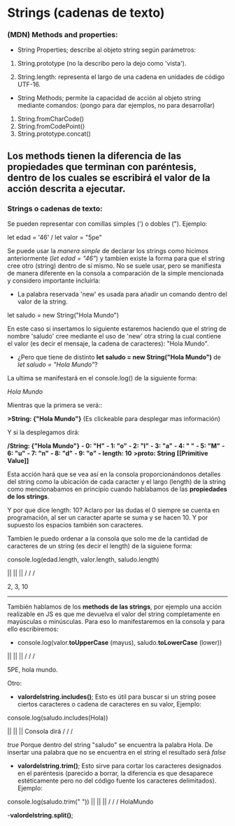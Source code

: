 # Strings (cadenas de texto)

### (MDN) Methods and properties:
<!-- Existe una pagina denominada Mozilla Development Network (MDN) la cual da información de la sintaxis y comandos de JS, de allí saqué la infomación que escribiré a continuación. -->


- String Properties; describe al objeto string según parámetros:

1. String.prototype (no la describo pero la dejo como 'vista').

2. String.length: representa el largo de una cadena en unidades de código UTF-16. 

- String Methods; permite la capacidad de acción al objeto string mediante comandos:
(pongo para dar ejemplos, no para desarrollar)

1. String.fromCharCode()
2. String.fromCodePoint()
3. String.prototype.concat()

Los methods tienen la diferencia de las propiedades que terminan con paréntesis, dentro de los cuales se escribirá el valor de la acción descrita a ejecutar.
-------------------------------------------------------------------------------------------------------------------------
### Strings o cadenas de texto:

Se pueden representar con comillas simples (') o dobles ("). Ejemplo:

let edad = '46'  /  let valor = "5pe"

<!-- Se puede usar el comando console.log para manifestar en la consola del navegador de la página. Ejemplo:
console.log(edad + valor) y lo que ocurrirá es que en la consola se nos mostrará la concatenación de los strings declarados anteriormene. 
También puedo hacer: console.log(edad,valor)
Esto no concatenará los strings pero los pondrá en el mismo renglón separados por comas.
Esto esta ejemplificado con strings pero se pueden hacer mas cosas con console.log() -->

Se puede usar la *manera simple* de declarar los strings como hicimos anteriormente (*let edad = "46"*) y tambien existe la forma para que el string cree otro (string) dentro de sí mismo. No se suele usar, pero se manifiesta de manera diferente en la consola a comparación de la simple mencionada y considero importante incluírla:

- La palabra reservada 'new' es usada para añadir un comando dentro del valor de la string.

let saludo = new String("Hola Mundo")

En este caso si insertamos lo siguiente estaremos haciendo que el string de nombre 'saludo' cree mediante el uso de 'new' otra string la cual contiene el valor (es decir el mensaje, la cadena de caracteres): "Hola Mundo".

- ¿Pero que tiene de distinto **let saludo = new String("Hola Mundo")**
de
*let saludo = "Hola Mundo"*?

La ultima se manifestará en el console.log() de la siguiente forma:

*Hola Mundo*

Mientras que la primera se verá::

**>String: {"Hola Mundo"}** (Es clickeable para desplegar mas información)

Y si la desplegamos dirá:

**\/String: {"Hola Mundo"}**
**- 0: "H"**
**- 1: "o"**
**- 2: "l"**
**- 3: "a"**
**- 4: " "**
**- 5: "M"**
**- 6: "u"**
**- 7: "n"**
**- 8: "d"**
**- 9: "o"**
**- length: 10**
**>__proto__: String**
**[[Primitive Value]]**

Esta acción hará que se vea así en la consola proporcionándonos detalles del string como la ubicación de cada caracter y el largo (length) de la string como mencionabamos en principio cuando hablabamos de las **propiedades de los strings**.

Y por que dice length: 10? Aclaro por las dudas el 0 siempre se cuenta en programación, al ser un caracter aparte se suma y se hacen 10. Y por supuesto los espacios también son caracteres.

Tambien le puedo ordenar a la consola que solo me de la cantidad de caracteres de un string (es decir el length) de la siguiene forma:

console.log(edad.length, valor.length, saludo.length)

|| || ||
\/ \/ \/

2, 3, 10

----------------------------------------------------------

También hablamos de los **methods de las strings**, por ejemplo una acción realizable en JS es que me devuelva el valor del string completamente en mayúsculas  o minúsculas. Para eso lo manifestaremos en la consola y para ello escribiremos:

- console.log(valor.**toUpperCase** (mayus), saludo.**toLowerCase** (lower))

|| || ||
\/ \/ \/

5PE, hola mundo. 

Otro: 

- **valordelstring.includes()**; Esto es útil para buscar si un string posee ciertos caracteres o cadena de caracteres en su valor, Ejemplo:

console.log(saludo.includes(Hola))

|| || ||  Consola dirá
\/ \/ \/

*true*
Porque dentro del string "saludo" se encuentra la palabra Hola.
De insertar una palabra que no se encuentra en el string el resultado será *false*

- **valordelstring.trim()**; Esto sirve para cortar los caracteres designados en el paréntesis (parecido a borrar, la diferencia es que desaparece estéticamente pero no del código fuente los caracteres delimitados). Ejemplo:

console.log(saludo.trim(" "))
|| || || 
\/ \/ \/
HolaMundo

-**valordelstring.split()**;
